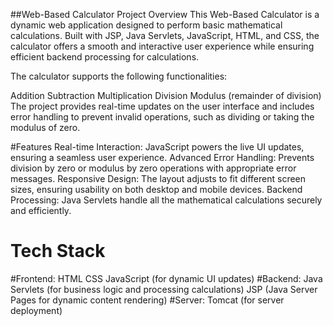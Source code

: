 ##Web-Based Calculator
Project Overview
This Web-Based Calculator is a dynamic web application designed to perform basic mathematical calculations. Built with JSP, Java Servlets, JavaScript, HTML, and CSS, the calculator offers a smooth and interactive user experience while ensuring efficient backend processing for calculations.

The calculator supports the following functionalities:

Addition
Subtraction
Multiplication
Division
Modulus (remainder of division)
The project provides real-time updates on the user interface and includes error handling to prevent invalid operations, such as dividing or taking the modulus of zero.

#Features
Real-time Interaction: JavaScript powers the live UI updates, ensuring a seamless user experience.
Advanced Error Handling: Prevents division by zero or modulus by zero operations with appropriate error messages.
Responsive Design: The layout adjusts to fit different screen sizes, ensuring usability on both desktop and mobile devices.
Backend Processing: Java Servlets handle all the mathematical calculations securely and efficiently.
# Tech Stack
#Frontend:
HTML
CSS
JavaScript (for dynamic UI updates)
#Backend:
Java Servlets (for business logic and processing calculations)
JSP (Java Server Pages for dynamic content rendering)
#Server:
Tomcat (for server deployment)
